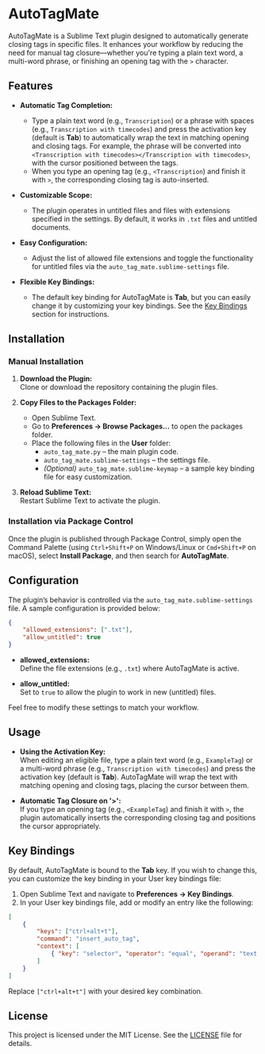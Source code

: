 # AutoTagMate

AutoTagMate is a Sublime Text plugin designed to automatically generate closing tags in specific files. It enhances your workflow by reducing the need for manual tag closure—whether you're typing a plain text word, a multi-word phrase, or finishing an opening tag with the `>` character.

## Features

- **Automatic Tag Completion:**  
  - Type a plain text word (e.g., `Transcription`) or a phrase with spaces (e.g., `Transcription with timecodes`) and press the activation key (default is **Tab**) to automatically wrap the text in matching opening and closing tags. For example, the phrase will be converted into `<Transcription with timecodes></Transcription with timecodes>`, with the cursor positioned between the tags.
  - When you type an opening tag (e.g., `<Transcription`) and finish it with `>`, the corresponding closing tag is auto-inserted.

- **Customizable Scope:**  
  - The plugin operates in untitled files and files with extensions specified in the settings. By default, it works in `.txt` files and untitled documents.

- **Easy Configuration:**  
  - Adjust the list of allowed file extensions and toggle the functionality for untitled files via the `auto_tag_mate.sublime-settings` file.

- **Flexible Key Bindings:**  
  - The default key binding for AutoTagMate is **Tab**, but you can easily change it by customizing your key bindings. See the [Key Bindings](#key-bindings) section for instructions.

## Installation

### Manual Installation

1. **Download the Plugin:**  
   Clone or download the repository containing the plugin files.

2. **Copy Files to the Packages Folder:**  
   - Open Sublime Text.
   - Go to **Preferences → Browse Packages…** to open the packages folder.
   - Place the following files in the **User** folder:
     - `auto_tag_mate.py` – the main plugin code.
     - `auto_tag_mate.sublime-settings` – the settings file.
     - *(Optional)* `auto_tag_mate.sublime-keymap` – a sample key binding file for easy customization.

3. **Reload Sublime Text:**  
   Restart Sublime Text to activate the plugin.

### Installation via Package Control

Once the plugin is published through Package Control, simply open the Command Palette (using `Ctrl+Shift+P` on Windows/Linux or `Cmd+Shift+P` on macOS), select **Install Package**, and then search for **AutoTagMate**.

## Configuration

The plugin’s behavior is controlled via the `auto_tag_mate.sublime-settings` file. A sample configuration is provided below:

```json
{
    "allowed_extensions": [".txt"],
    "allow_untitled": true
}
```

- **allowed_extensions:**  
  Define the file extensions (e.g., `.txt`) where AutoTagMate is active.

- **allow_untitled:**  
  Set to `true` to allow the plugin to work in new (untitled) files.

Feel free to modify these settings to match your workflow.

## Usage

- **Using the Activation Key:**  
  When editing an eligible file, type a plain text word (e.g., `ExampleTag`) or a multi-word phrase (e.g., `Transcription with timecodes`) and press the activation key (default is **Tab**). AutoTagMate will wrap the text with matching opening and closing tags, placing the cursor between them.
  
- **Automatic Tag Closure on '>':**  
  If you type an opening tag (e.g., `<ExampleTag`) and finish it with `>`, the plugin automatically inserts the corresponding closing tag and positions the cursor appropriately.

## Key Bindings

By default, AutoTagMate is bound to the **Tab** key. If you wish to change this, you can customize the key binding in your User key bindings file:

1. Open Sublime Text and navigate to **Preferences → Key Bindings**.
2. In your User key bindings file, add or modify an entry like the following:

```json
[
    {
        "keys": ["ctrl+alt+t"],
        "command": "insert_auto_tag",
        "context": [
            { "key": "selector", "operator": "equal", "operand": "text.plain" }
        ]
    }
]
```

Replace `["ctrl+alt+t"]` with your desired key combination.

## License

This project is licensed under the MIT License. See the [LICENSE](LICENSE) file for details.
